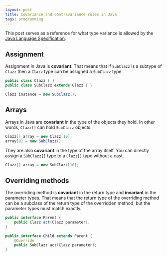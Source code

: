 ```yaml
---
layout: post
title: Covariance and contravariance rules in Java
tags: programming
---
```


This post serves as a reference for what type variance is allowed by the [Java Language Specification](http://docs.oracle.com/javase/specs/jls/se8/html/index.html).

Assignment
----------

Assignment in Java is **covariant**. That means that if `SubClazz` is a subtype of `Clazz` then a `Clazz` type can be assigned a `SubClazz` type.

~~~ java
public class Clazz { }
public class SubClazz extends Clazz { }
~~~

~~~ java
Clazz instance = new SubClazz();
~~~

Arrays
------

Arrays in Java are **covariant** in the type of the objects they hold. In other words, `Clazz[]` can hold `SubClazz` objects.

~~~ java
Clazz[] array = new Clazz[10];
array[0] = new SubClazz();
~~~

They are also **covariant** in the type of the array itself. You can directly assign a `SubClazz[]` type to a `Clazz[]` type without a cast.

~~~ java
Clazz[] array = new SubClazz[10];
~~~

Overriding methods
------------------

The overriding method is **covariant** in the return type and **invariant** in the parameter types. That means that the return type of the overriding method can be a subclass of the return type of the overridden method, but the parameter types must match exactly.

~~~ java
public interface Parent {
    public Clazz act(Clazz parameter);
}

public interface Child extends Parent {
    @Override
    public SubClazz act(Clazz parameter);
}
~~~

